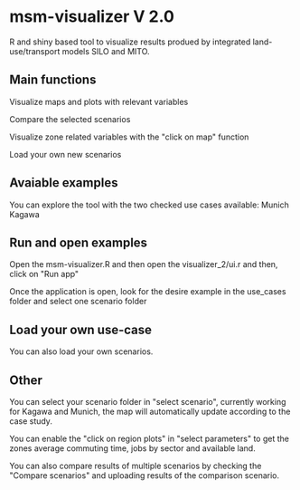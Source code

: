 # msm-visualizer V 2.0

R and shiny based tool to visualize results produed by integrated land-use/transport models SILO and MITO.
## Main functions

Visualize maps and plots with relevant variables

Compare the selected scenarios

Visualize zone related variables with the "click on map" function

Load your own new scenarios

## Avaiable examples
You can explore the tool with the two checked use cases available:
 Munich
 Kagawa
## Run and open examples
Open the msm-visualizer.R and then open the visualizer_2/ui.r and then, click on "Run app"

Once the application is open, look for the desire example in the use_cases folder and select one scenario folder
## Load your own use-case
You can also load your own scenarios. 

## Other
You can select your scenario folder in "select scenario", currently working for Kagawa and Munich, the map will automatically update according to the case study.

You can enable the "click on region plots" in "select parameters" to get the zones average commuting time, jobs by sector and available land.

You can also compare results of multiple scenarios by checking the "Compare scenarios" and uploading results of the comparison scenario.
